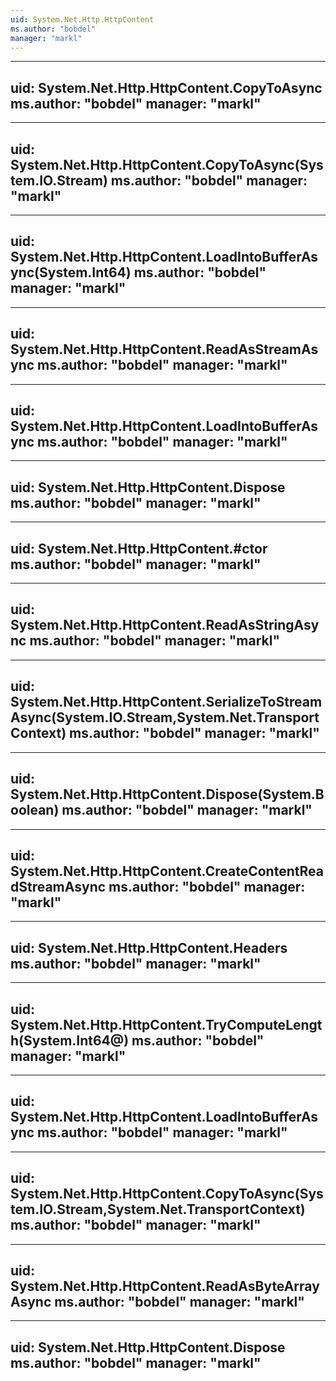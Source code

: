 ```yaml
---
uid: System.Net.Http.HttpContent
ms.author: "bobdel"
manager: "markl"
---
```


---
uid: System.Net.Http.HttpContent.CopyToAsync
ms.author: "bobdel"
manager: "markl"
---

---
uid: System.Net.Http.HttpContent.CopyToAsync(System.IO.Stream)
ms.author: "bobdel"
manager: "markl"
---

---
uid: System.Net.Http.HttpContent.LoadIntoBufferAsync(System.Int64)
ms.author: "bobdel"
manager: "markl"
---

---
uid: System.Net.Http.HttpContent.ReadAsStreamAsync
ms.author: "bobdel"
manager: "markl"
---

---
uid: System.Net.Http.HttpContent.LoadIntoBufferAsync
ms.author: "bobdel"
manager: "markl"
---

---
uid: System.Net.Http.HttpContent.Dispose
ms.author: "bobdel"
manager: "markl"
---

---
uid: System.Net.Http.HttpContent.#ctor
ms.author: "bobdel"
manager: "markl"
---

---
uid: System.Net.Http.HttpContent.ReadAsStringAsync
ms.author: "bobdel"
manager: "markl"
---

---
uid: System.Net.Http.HttpContent.SerializeToStreamAsync(System.IO.Stream,System.Net.TransportContext)
ms.author: "bobdel"
manager: "markl"
---

---
uid: System.Net.Http.HttpContent.Dispose(System.Boolean)
ms.author: "bobdel"
manager: "markl"
---

---
uid: System.Net.Http.HttpContent.CreateContentReadStreamAsync
ms.author: "bobdel"
manager: "markl"
---

---
uid: System.Net.Http.HttpContent.Headers
ms.author: "bobdel"
manager: "markl"
---

---
uid: System.Net.Http.HttpContent.TryComputeLength(System.Int64@)
ms.author: "bobdel"
manager: "markl"
---

---
uid: System.Net.Http.HttpContent.LoadIntoBufferAsync
ms.author: "bobdel"
manager: "markl"
---

---
uid: System.Net.Http.HttpContent.CopyToAsync(System.IO.Stream,System.Net.TransportContext)
ms.author: "bobdel"
manager: "markl"
---

---
uid: System.Net.Http.HttpContent.ReadAsByteArrayAsync
ms.author: "bobdel"
manager: "markl"
---

---
uid: System.Net.Http.HttpContent.Dispose
ms.author: "bobdel"
manager: "markl"
---

